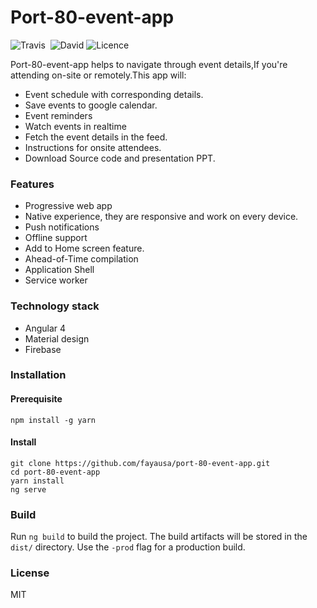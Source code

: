 # Port-80-event-app

![Travis](https://img.shields.io/travis/rust-lang/rust.svg)  ![David](https://img.shields.io/david/expressjs/express.svg)  ![Licence](https://img.shields.io/dub/l/vibe-d.svg)

Port-80-event-app  helps to navigate through  event details,If you're attending on-site or remotely.This app will:
* Event schedule with corresponding details.
* Save events to google calendar.
* Event reminders
* Watch events in realtime
* Fetch the event details in the feed.
* Instructions for onsite attendees.
* Download Source code and presentation PPT.
### Features
* Progressive web app
* Native experience, they are responsive and work on every device.
* Push notifications
* Offline support
* Add to Home screen feature.
* Ahead-of-Time compilation
* Application Shell
* Service worker

### Technology stack
* Angular 4
* Material design
* Firebase

### Installation
#### Prerequisite

```
npm install -g yarn
```
#### Install

```
git clone https://github.com/fayausa/port-80-event-app.git
cd port-80-event-app
yarn install
ng serve
```
### Build
Run `ng build` to build the project. The build artifacts will be stored in the `dist/` directory. Use the `-prod` flag for a production build.

### License
MIT
